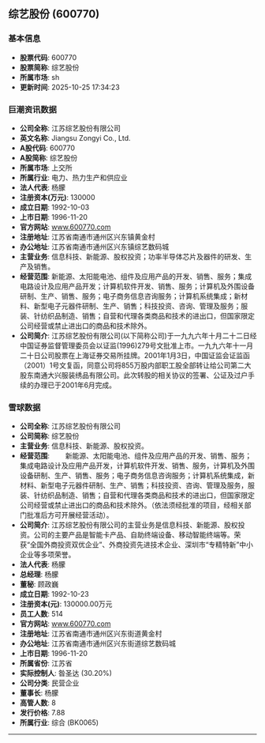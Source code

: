 ## 综艺股份 (600770)

### 基本信息

- **股票代码**: 600770
- **股票简称**: 综艺股份
- **所属市场**: sh
- **更新时间**: 2025-10-25 17:34:23

### 巨潮资讯数据

- **公司全称**: 江苏综艺股份有限公司
- **英文名称**: Jiangsu Zongyi Co., Ltd.
- **A股代码**: 600770
- **A股简称**: 综艺股份
- **所属市场**: 上交所
- **所属行业**: 电力、热力生产和供应业
- **法人代表**: 杨朦
- **注册资本(万元)**: 130000
- **成立日期**: 1992-10-03
- **上市日期**: 1996-11-20
- **官方网站**: www.600770.com
- **注册地址**: 江苏省南通市通州区兴东镇黄金村
- **办公地址**: 江苏省南通市通州区兴东镇综艺数码城
- **主营业务**: 信息科技、新能源、股权投资；功率半导体芯片及器件的研发、生产及销售。
- **经营范围**: 新能源、太阳能电池、组件及应用产品的开发、销售、服务；集成电路设计及应用产品开发；计算机软件开发、销售、服务；计算机及外围设备研制、生产、销售、服务；电子商务信息咨询服务；计算机系统集成；新材料、新型电子元器件研制、生产、销售；科技投资、咨询、管理及服务；服装、针纺织品制造、销售；自营和代理各类商品和技术的进出口，但国家限定公司经营或禁止进出口的商品和技术除外。
- **公司简介**: 江苏综艺股份有限公司(以下简称公司)于一九九六年十月二十二日经中国证券监督管理委员会以证监(1996)279号文批准上市。一九九六年十一月二十日公司股票在上海证券交易所挂牌。2001年1月3日，中国证监会证监函（2001）1号文复函，同意公司将855万股内部职工股全部转让给公司第二大股东南通大兴服装绣品有限公司。此次转股的相关协议的签署、公证及过户手续的办理已于2001年6月完成。

### 雪球数据

- **公司全称**: 江苏综艺股份有限公司
- **公司简称**: 综艺股份
- **主营业务**: 信息科技、新能源、股权投资。
- **经营范围**: 　　新能源、太阳能电池、组件及应用产品的开发、销售、服务；集成电路设计及应用产品开发，计算机软件开发、销售、服务，计算机及外围设备研制、生产、销售、服务；电子商务信息咨询服务；计算机系统集成，新材料、新型电子元器件研制、生产、销售；科技投资、咨询、管理及服务，服装、针纺织品制造、销售；自营和代理各类商品和技术的进出口，但国家限定公司经营或禁止进出口的商品和技术除外。（依法须经批准的项目，经相关部门批准后方可开展经营活动）。
- **公司简介**: 江苏综艺股份有限公司的主营业务是信息科技、新能源、股权投资。公司的主要产品是智能卡产品、自助终端设备、移动智能终端等。荣获“全国外商投资双优企业”、外商投资先进技术企业、深圳市“专精特新”中小企业等多项荣誉。
- **法人代表**: 杨朦
- **总经理**: 杨朦
- **董秘**: 顾政巍
- **成立日期**: 1992-10-23
- **注册资本(元)**: 130000.00万元
- **员工人数**: 514
- **官方网站**: www.600770.com
- **注册地址**: 江苏省南通市通州区兴东街道黄金村
- **办公地址**: 江苏省南通市通州区兴东街道综艺数码城
- **上市日期**: 1996-11-20
- **所属省份**: 江苏省
- **实际控制人**: 昝圣达 (30.20%)
- **公司分类**: 民营企业
- **董事长**: 杨朦
- **高管人数**: 8
- **发行价格**: 7.88
- **所属行业**: 综合 (BK0065)

---
